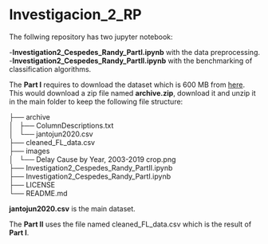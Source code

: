 # Investigacion_2_RP

The follwing repository has two jupyter notebook:

-**Investigation2_Cespedes_Randy_PartI.ipynb** with the data preprocessing.
-**Investigation2_Cespedes_Randy_PartII.ipynb** with the benchmarking of classification algorithms.

The **Part I** requires to download the dataset which is 600 MB from [here](https://www.kaggle.com/akulbahl/covid19-airline-flight-delays-and-cancellations). This would download a zip file named **archive.zip**, download it and unzip it in the main folder to keep the following file structure:

├── archive <br/>
│   ├── ColumnDescriptions.txt <br/>
│   └── jantojun2020.csv <br/>
├── cleaned_FL_data.csv <br/>
├── images <br/>
│   └── Delay Cause by Year, 2003-2019 crop.png <br/>
├── Investigation2_Cespedes_Randy_PartII.ipynb <br/>
├── Investigation2_Cespedes_Randy_PartI.ipynb <br/>
├── LICENSE <br/>
└── README.md <br/>

**jantojun2020.csv** is the main dataset.

The **Part II** uses the file named cleaned_FL_data.csv which is the result of **Part I**.

